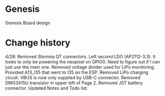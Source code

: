 # Genesis
Genesis Board design

# Change history

4/28:
Removed Stemma QT connectors. Left second LDO (AP2112-3.3). It looks to only be powering the neopixel on GPIO0. Need to figure out if I can just use the main one.
Removed voltage divider used for LiPo monitoring. Provided A13_I35 that went to I35 on the ESP.
Removed LiPo charging circuit. VBUS is now only supplied by USB-C connector. Removed DMG3415U transistor in upper left of Page 2. Removed JST battery connector.
Updated Notes and Todo list.
